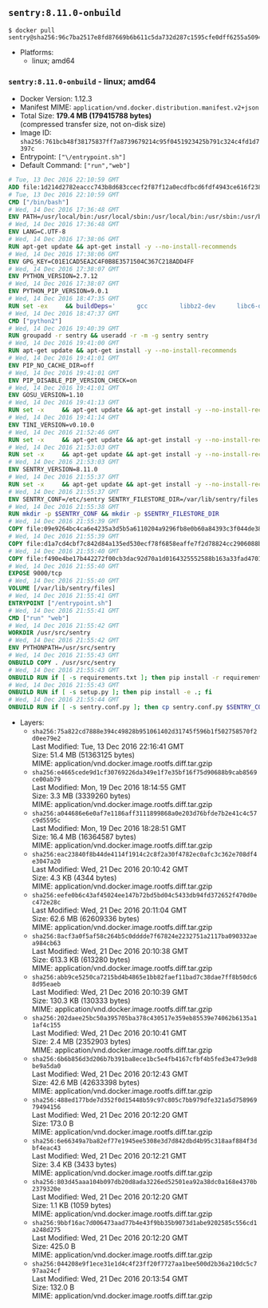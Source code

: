 ## `sentry:8.11.0-onbuild`

```console
$ docker pull sentry@sha256:96c7ba2517e8fd87669b6b611c5da732d287c1595cfe0dff6255a5094815fa89
```

-	Platforms:
	-	linux; amd64

### `sentry:8.11.0-onbuild` - linux; amd64

-	Docker Version: 1.12.3
-	Manifest MIME: `application/vnd.docker.distribution.manifest.v2+json`
-	Total Size: **179.4 MB (179415788 bytes)**  
	(compressed transfer size, not on-disk size)
-	Image ID: `sha256:761bcb48f38175837ff7a8739679214c95f0451923425b791c324c4fd1d7397c`
-	Entrypoint: `["\/entrypoint.sh"]`
-	Default Command: `["run","web"]`

```dockerfile
# Tue, 13 Dec 2016 22:10:59 GMT
ADD file:1d214d2782eaccc743b8d683ccecf2f87f12a0ecdfbcd6fdf4943ce616f23870 in / 
# Tue, 13 Dec 2016 22:10:59 GMT
CMD ["/bin/bash"]
# Wed, 14 Dec 2016 17:36:48 GMT
ENV PATH=/usr/local/bin:/usr/local/sbin:/usr/local/bin:/usr/sbin:/usr/bin:/sbin:/bin
# Wed, 14 Dec 2016 17:36:48 GMT
ENV LANG=C.UTF-8
# Wed, 14 Dec 2016 17:38:06 GMT
RUN apt-get update && apt-get install -y --no-install-recommends 		ca-certificates 		libgdbm3 		libsqlite3-0 		libssl1.0.0 	&& rm -rf /var/lib/apt/lists/*
# Wed, 14 Dec 2016 17:38:06 GMT
ENV GPG_KEY=C01E1CAD5EA2C4F0B8E3571504C367C218ADD4FF
# Wed, 14 Dec 2016 17:38:07 GMT
ENV PYTHON_VERSION=2.7.12
# Wed, 14 Dec 2016 17:38:07 GMT
ENV PYTHON_PIP_VERSION=9.0.1
# Wed, 14 Dec 2016 18:47:35 GMT
RUN set -ex 	&& buildDeps=' 		gcc 		libbz2-dev 		libc6-dev 		libdb-dev 		libgdbm-dev 		libncurses-dev 		libreadline-dev 		libsqlite3-dev 		libssl-dev 		make 		tcl-dev 		tk-dev 		wget 		xz-utils 		zlib1g-dev 	' 	&& apt-get update && apt-get install -y $buildDeps --no-install-recommends && rm -rf /var/lib/apt/lists/* 		&& wget -O python.tar.xz "https://www.python.org/ftp/python/${PYTHON_VERSION%%[a-z]*}/Python-$PYTHON_VERSION.tar.xz" 	&& wget -O python.tar.xz.asc "https://www.python.org/ftp/python/${PYTHON_VERSION%%[a-z]*}/Python-$PYTHON_VERSION.tar.xz.asc" 	&& export GNUPGHOME="$(mktemp -d)" 	&& gpg --keyserver ha.pool.sks-keyservers.net --recv-keys "$GPG_KEY" 	&& gpg --batch --verify python.tar.xz.asc python.tar.xz 	&& rm -r "$GNUPGHOME" python.tar.xz.asc 	&& mkdir -p /usr/src/python 	&& tar -xJC /usr/src/python --strip-components=1 -f python.tar.xz 	&& rm python.tar.xz 		&& cd /usr/src/python 	&& ./configure 		--enable-shared 		--enable-unicode=ucs4 	&& make -j$(nproc) 	&& make install 	&& ldconfig 			&& wget -O /tmp/get-pip.py 'https://bootstrap.pypa.io/get-pip.py' 		&& python2 /tmp/get-pip.py "pip==$PYTHON_PIP_VERSION" 		&& rm /tmp/get-pip.py 	&& pip install --no-cache-dir --upgrade --force-reinstall "pip==$PYTHON_PIP_VERSION" 	&& [ "$(pip list |tac|tac| awk -F '[ ()]+' '$1 == "pip" { print $2; exit }')" = "$PYTHON_PIP_VERSION" ] 		&& find /usr/local -depth 		\( 			\( -type d -a -name test -o -name tests \) 			-o 			\( -type f -a -name '*.pyc' -o -name '*.pyo' \) 		\) -exec rm -rf '{}' + 	&& apt-get purge -y --auto-remove $buildDeps 	&& rm -rf /usr/src/python ~/.cache
# Wed, 14 Dec 2016 18:47:37 GMT
CMD ["python2"]
# Wed, 14 Dec 2016 19:40:39 GMT
RUN groupadd -r sentry && useradd -r -m -g sentry sentry
# Wed, 14 Dec 2016 19:41:00 GMT
RUN apt-get update && apt-get install -y --no-install-recommends         gcc         git         libffi-dev         libjpeg-dev         libpq-dev         libxml2-dev         libxslt-dev         libyaml-dev     && rm -rf /var/lib/apt/lists/*
# Wed, 14 Dec 2016 19:41:01 GMT
ENV PIP_NO_CACHE_DIR=off
# Wed, 14 Dec 2016 19:41:01 GMT
ENV PIP_DISABLE_PIP_VERSION_CHECK=on
# Wed, 14 Dec 2016 19:41:01 GMT
ENV GOSU_VERSION=1.10
# Wed, 14 Dec 2016 19:41:13 GMT
RUN set -x     && apt-get update && apt-get install -y --no-install-recommends wget && rm -rf /var/lib/apt/lists/*     && wget -O /usr/local/bin/gosu "https://github.com/tianon/gosu/releases/download/$GOSU_VERSION/gosu-$(dpkg --print-architecture)"     && wget -O /usr/local/bin/gosu.asc "https://github.com/tianon/gosu/releases/download/$GOSU_VERSION/gosu-$(dpkg --print-architecture).asc"     && export GNUPGHOME="$(mktemp -d)"     && gpg --keyserver ha.pool.sks-keyservers.net --recv-keys B42F6819007F00F88E364FD4036A9C25BF357DD4     && gpg --batch --verify /usr/local/bin/gosu.asc /usr/local/bin/gosu     && rm -r "$GNUPGHOME" /usr/local/bin/gosu.asc     && chmod +x /usr/local/bin/gosu     && gosu nobody true     && apt-get purge -y --auto-remove wget
# Wed, 14 Dec 2016 19:41:14 GMT
ENV TINI_VERSION=v0.10.0
# Wed, 14 Dec 2016 21:52:46 GMT
RUN set -x     && apt-get update && apt-get install -y --no-install-recommends wget && rm -rf /var/lib/apt/lists/*     && wget -O /usr/local/bin/tini "https://github.com/krallin/tini/releases/download/$TINI_VERSION/tini"     && wget -O /usr/local/bin/tini.asc "https://github.com/krallin/tini/releases/download/$TINI_VERSION/tini.asc"     && export GNUPGHOME="$(mktemp -d)"     && gpg --keyserver ha.pool.sks-keyservers.net --recv-keys 6380DC428747F6C393FEACA59A84159D7001A4E5     && gpg --batch --verify /usr/local/bin/tini.asc /usr/local/bin/tini     && rm -r "$GNUPGHOME" /usr/local/bin/tini.asc     && chmod +x /usr/local/bin/tini     && tini -h     && apt-get purge -y --auto-remove wget
# Wed, 14 Dec 2016 21:53:03 GMT
RUN set -x     && apt-get update && apt-get install -y --no-install-recommends make && rm -rf /var/lib/apt/lists/*     && pip install librabbitmq==1.6.1     && python -c 'import librabbitmq'     && apt-get purge -y --auto-remove make
# Wed, 14 Dec 2016 21:53:03 GMT
ENV SENTRY_VERSION=8.11.0
# Wed, 14 Dec 2016 21:55:37 GMT
RUN set -x     && apt-get update && apt-get install -y --no-install-recommends wget && rm -rf /var/lib/apt/lists/*     && mkdir -p /usr/src/sentry     && wget -O /usr/src/sentry/sentry-${SENTRY_VERSION}-py27-none-any.whl "https://github.com/getsentry/sentry/releases/download/${SENTRY_VERSION}/sentry-${SENTRY_VERSION}-py27-none-any.whl"     && wget -O /usr/src/sentry/sentry-${SENTRY_VERSION}-py27-none-any.whl.asc "https://github.com/getsentry/sentry/releases/download/${SENTRY_VERSION}/sentry-${SENTRY_VERSION}-py27-none-any.whl.asc"     && wget -O /usr/src/sentry/sentry_plugins-${SENTRY_VERSION}-py2.py3-none-any.whl "https://github.com/getsentry/sentry/releases/download/${SENTRY_VERSION}/sentry_plugins-${SENTRY_VERSION}-py2.py3-none-any.whl"     && wget -O /usr/src/sentry/sentry_plugins-${SENTRY_VERSION}-py2.py3-none-any.whl.asc "https://github.com/getsentry/sentry/releases/download/${SENTRY_VERSION}/sentry_plugins-${SENTRY_VERSION}-py2.py3-none-any.whl.asc"     && export GNUPGHOME="$(mktemp -d)"     && gpg --keyserver ha.pool.sks-keyservers.net --recv-keys D8749766A66DD714236A932C3B2D400CE5BBCA60     && gpg --batch --verify /usr/src/sentry/sentry-${SENTRY_VERSION}-py27-none-any.whl.asc /usr/src/sentry/sentry-${SENTRY_VERSION}-py27-none-any.whl     && gpg --batch --verify /usr/src/sentry/sentry_plugins-${SENTRY_VERSION}-py2.py3-none-any.whl.asc /usr/src/sentry/sentry_plugins-${SENTRY_VERSION}-py2.py3-none-any.whl     && pip install         /usr/src/sentry/sentry-${SENTRY_VERSION}-py27-none-any.whl         /usr/src/sentry/sentry_plugins-${SENTRY_VERSION}-py2.py3-none-any.whl     && sentry --help     && sentry plugins list     && rm -r "$GNUPGHOME" /usr/src/sentry     && apt-get purge -y --auto-remove wget
# Wed, 14 Dec 2016 21:55:37 GMT
ENV SENTRY_CONF=/etc/sentry SENTRY_FILESTORE_DIR=/var/lib/sentry/files
# Wed, 14 Dec 2016 21:55:38 GMT
RUN mkdir -p $SENTRY_CONF && mkdir -p $SENTRY_FILESTORE_DIR
# Wed, 14 Dec 2016 21:55:39 GMT
COPY file:09e9264bc4ca6e4235a3d5b5a6110204a9296fb8e0b60a84393c3f044de3863f in /etc/sentry/ 
# Wed, 14 Dec 2016 21:55:39 GMT
COPY file:d1a7cd4cbf7c842d84a135ed530ecf78f6858eaffe7f2d78824cc2906088bdd1 in /etc/sentry/ 
# Wed, 14 Dec 2016 21:55:40 GMT
COPY file:f490e4be17b442272f00cb3dac92d70a1d0164325552588b163a33fad4701f18 in /entrypoint.sh 
# Wed, 14 Dec 2016 21:55:40 GMT
EXPOSE 9000/tcp
# Wed, 14 Dec 2016 21:55:40 GMT
VOLUME [/var/lib/sentry/files]
# Wed, 14 Dec 2016 21:55:41 GMT
ENTRYPOINT ["/entrypoint.sh"]
# Wed, 14 Dec 2016 21:55:41 GMT
CMD ["run" "web"]
# Wed, 14 Dec 2016 21:55:42 GMT
WORKDIR /usr/src/sentry
# Wed, 14 Dec 2016 21:55:42 GMT
ENV PYTHONPATH=/usr/src/sentry
# Wed, 14 Dec 2016 21:55:43 GMT
ONBUILD COPY . /usr/src/sentry
# Wed, 14 Dec 2016 21:55:43 GMT
ONBUILD RUN if [ -s requirements.txt ]; then pip install -r requirements.txt; fi
# Wed, 14 Dec 2016 21:55:43 GMT
ONBUILD RUN if [ -s setup.py ]; then pip install -e .; fi
# Wed, 14 Dec 2016 21:55:44 GMT
ONBUILD RUN if [ -s sentry.conf.py ]; then cp sentry.conf.py $SENTRY_CONF/; fi 	&& if [ -s config.yml ]; then cp config.yml $SENTRY_CONF/; fi
```

-	Layers:
	-	`sha256:75a822cd7888e394c49828b951061402d31745f596b1f502758570f2d0ee79e2`  
		Last Modified: Tue, 13 Dec 2016 22:16:41 GMT  
		Size: 51.4 MB (51363125 bytes)  
		MIME: application/vnd.docker.image.rootfs.diff.tar.gzip
	-	`sha256:e4665cede9d1cf30769226da349e1f7e35bf16f75d90688b9cab8569ce00ab79`  
		Last Modified: Mon, 19 Dec 2016 18:14:55 GMT  
		Size: 3.3 MB (3339260 bytes)  
		MIME: application/vnd.docker.image.rootfs.diff.tar.gzip
	-	`sha256:a044686e6e0af7e1186aff3111899868a0e203d76bfde7b2e41c4c57c9d5595c`  
		Last Modified: Mon, 19 Dec 2016 18:28:51 GMT  
		Size: 16.4 MB (16364587 bytes)  
		MIME: application/vnd.docker.image.rootfs.diff.tar.gzip
	-	`sha256:eac23840f8b44de4114f1914c2c8f2a30f4782ec0afc3c362e708df4e3047a20`  
		Last Modified: Wed, 21 Dec 2016 20:10:42 GMT  
		Size: 4.3 KB (4344 bytes)  
		MIME: application/vnd.docker.image.rootfs.diff.tar.gzip
	-	`sha256:eefe0b6c43af45024ee147b72bd5bd04c5433db94fd372652f470d0ec472e28c`  
		Last Modified: Wed, 21 Dec 2016 20:11:04 GMT  
		Size: 62.6 MB (62609336 bytes)  
		MIME: application/vnd.docker.image.rootfs.diff.tar.gzip
	-	`sha256:8acf3a0f5af58c264b5c0dddde7f67824e2232751a2117ba090332aea984cb63`  
		Last Modified: Wed, 21 Dec 2016 20:10:38 GMT  
		Size: 613.3 KB (613280 bytes)  
		MIME: application/vnd.docker.image.rootfs.diff.tar.gzip
	-	`sha256:abb9ce5250ca7215bd4b4865e1bb82faef11bad7c38dae7ff8b50dc68d95eaeb`  
		Last Modified: Wed, 21 Dec 2016 20:10:39 GMT  
		Size: 130.3 KB (130333 bytes)  
		MIME: application/vnd.docker.image.rootfs.diff.tar.gzip
	-	`sha256:202daee25bc50a395705ba378c430517e359eb85539e74062b6135a11af4c155`  
		Last Modified: Wed, 21 Dec 2016 20:10:41 GMT  
		Size: 2.4 MB (2352903 bytes)  
		MIME: application/vnd.docker.image.rootfs.diff.tar.gzip
	-	`sha256:6b6b856d3d206b7b391ba8ece1bc5e4fb4167cfbf4b5fed3e473e9d8be9a5da0`  
		Last Modified: Wed, 21 Dec 2016 20:12:43 GMT  
		Size: 42.6 MB (42633398 bytes)  
		MIME: application/vnd.docker.image.rootfs.diff.tar.gzip
	-	`sha256:488ed177bde7d352f0d15448b59c97c805c7bb979dfe321a5d75896979494156`  
		Last Modified: Wed, 21 Dec 2016 20:12:20 GMT  
		Size: 173.0 B  
		MIME: application/vnd.docker.image.rootfs.diff.tar.gzip
	-	`sha256:6e66349a7ba82ef77e1945ee5308e3d7d842dbd4b95c318aaf884f3dbf4eac43`  
		Last Modified: Wed, 21 Dec 2016 20:12:21 GMT  
		Size: 3.4 KB (3433 bytes)  
		MIME: application/vnd.docker.image.rootfs.diff.tar.gzip
	-	`sha256:803d45aaa104b097db20d8ada3226ed52501ea92a38dc0a168e4370b2379320e`  
		Last Modified: Wed, 21 Dec 2016 20:12:20 GMT  
		Size: 1.1 KB (1059 bytes)  
		MIME: application/vnd.docker.image.rootfs.diff.tar.gzip
	-	`sha256:9bbf16ac7d006473aad77b4e43f9bb35b9073d1abe9202585c556cd1a248d275`  
		Last Modified: Wed, 21 Dec 2016 20:12:20 GMT  
		Size: 425.0 B  
		MIME: application/vnd.docker.image.rootfs.diff.tar.gzip
	-	`sha256:044208e9f1ece31e1d4c4f23ff20f7727aa1bee500d2b36a210dc5c797aa24cf`  
		Last Modified: Wed, 21 Dec 2016 20:13:54 GMT  
		Size: 132.0 B  
		MIME: application/vnd.docker.image.rootfs.diff.tar.gzip
